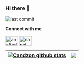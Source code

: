 ### Hi there 👋
<!-- ![profile views](https://komarev.com/ghpvc/?username=candzon&color=green&style=plastic) -->
![last commit](https://img.shields.io/github/last-commit/candzon/candzon)

**Connect with me**
<p align="left">
<a href="https://www.linkedin.com/in/muhammad-feri-candra-wijaya-4b515523b/" target="blank"><img align="center" src="https://camo.githubusercontent.com/28bbd2596707954793abeff9eb24d343c1c78b7bf184b90294b4b190c6097a65/68747470733a2f2f63646e2e6a7364656c6976722e6e65742f6e706d2f73696d706c652d69636f6e7340332e302e312f69636f6e732f6c696e6b6564696e2e737667" alt="anafthdev_" height="30" width="40" /></a>
<a href="https://www.instagram.com/fcandra16/" target="blank"><img align="center" src="https://camo.githubusercontent.com/aecaf87326884e8b0466bb799265a13fee7586246ebda3e066cb7fad82a1fd23/68747470733a2f2f63646e2e6a7364656c6976722e6e65742f6e706d2f73696d706c652d69636f6e7340332e302e312f69636f6e732f696e7374616772616d2e737667" alt="naphl_" height="30" width="40" /></a>


| <a href="https://github.com/candzon/github-readme-stats"><img align="center" src="https://github-readme-stats.vercel.app/api?username=candzon&show_icons=true&include_all_commits=true&theme=buefy&hide_border=true" alt="Candzon github stats" /></a> | <a href="https://github.com/candzon/github-readme-stats"><img align="center" src="https://github-readme-stats.vercel.app/api/top-langs/?username=candzon&layout=compact&theme=buefy&hide_border=true" /></a> |
| ------------- | ------------- |
